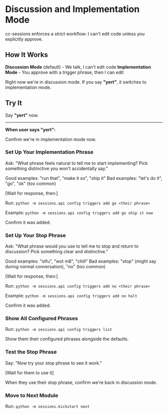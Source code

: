 # Discussion and Implementation Mode

cc-sessions enforces a strict workflow: I can't edit code unless you explicitly approve.

## How It Works

**Discussion Mode** (default) - We talk, I can't edit code
**Implementation Mode** - You approve with a trigger phrase, then I can edit

Right now we're in discussion mode. If you say **"yert"**, it switches to implementation mode.

## Try It

Say **"yert"** now.

---

**When user says "yert":**

Confirm we're in implementation mode now.

### Set Up Your Implementation Phrase

Ask: "What phrase feels natural to tell me to start implementing? Pick something distinctive you won't accidentally say."

Good examples: "run that", "make it so", "ship it"
Bad examples: "let's do it", "go", "ok" (too common)

[Wait for response, then:]

Run: `python -m sessions.api config triggers add go <their phrase>`

Example: `python -m sessions.api config triggers add go ship it now`

Confirm it was added.

### Set Up Your Stop Phrase

Ask: "What phrase would you use to tell me to stop and return to discussion? Pick something clear and distinctive."

Good examples: "stfu", "wot m8", "chill"
Bad examples: "stop" (might say during normal conversation), "no" (too common)

[Wait for response, then:]

Run: `python -m sessions.api config triggers add no <their phrase>`

Example: `python -m sessions.api config triggers add no halt`

Confirm it was added.

### Show All Configured Phrases

Run: `python -m sessions.api config triggers list`

Show them their configured phrases alongside the defaults.

### Test the Stop Phrase

Say: "Now try your stop phrase to see it work."

[Wait for them to use it]

When they use their stop phrase, confirm we're back in discussion mode.

### Move to Next Module

Run: `python -m sessions.kickstart next`
